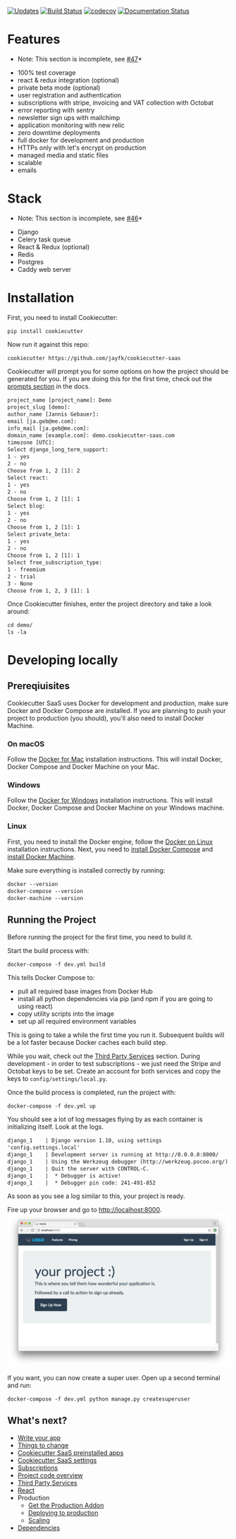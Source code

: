 [![Updates](https://pyup.io/repos/github/jayfk/cookiecutter-saas/shield.svg)](https://pyup.io/repos/github/jayfk/cookiecutter-saas/)
[![Build Status](https://travis-ci.org/jayfk/cookiecutter-saas.svg?branch=master)](https://travis-ci.org/jayfk/cookiecutter-saas) 
[![codecov](https://codecov.io/gh/jayfk/cookiecutter-saas/branch/master/graph/badge.svg)](https://codecov.io/gh/jayfk/cookiecutter-saas)
[![Documentation Status](https://readthedocs.org/projects/cookiecutter-saas/badge/?version=latest)](http://cookiecutter-saas.readthedocs.io/en/latest/?badge=latest)


# Features
* Note: This section is incomplete, see [#47](https://github.com/jayfk/cookiecutter-saas/issues/47)*

- 100% test coverage
- react & redux integration (optional)
- private beta mode (optional)
- user registration and authentication
- subscriptions with stripe, invoicing and VAT collection with Octobat
- error reporting with sentry
- newsletter sign ups with mailchimp
- application monitoring with new relic
- zero downtime deployments
- full docker for development and production
- HTTPs only with let's encrypt on production
- managed media and static files
- scalable
- emails

# Stack
* Note: This section is incomplete, see [#46](https://github.com/jayfk/cookiecutter-saas/issues/45)*

- Django
- Celery task queue
- React & Redux (optional)
- Redis
- Postgres
- Caddy web server

# Installation

First, you need to install Cookiecutter:

    pip install cookiecutter

Now run it against this repo:

	cookiecutter https://github.com/jayfk/cookiecutter-saas
	
Cookiecutter will prompt you for some options on how the project should be generated for you. If you are doing this for the first time, check out the [prompts section](#todo-link-to-prompts) in the docs.

```
project_name [project_name]: Demo
project_slug [demo]:
author_name [Jannis Gebauer]:
email [ja.geb@me.com]:
info_mail [ja.geb@me.com]:
domain_name [example.com]: demo.cookiecutter-saas.com
timezone [UTC]:
Select django_long_term_support:
1 - yes
2 - no
Choose from 1, 2 [1]: 2
Select react:
1 - yes
2 - no
Choose from 1, 2 [1]: 1
Select blog:
1 - yes
2 - no
Choose from 1, 2 [1]: 1
Select private_beta:
1 - yes
2 - no
Choose from 1, 2 [1]: 1
Select free_subscription_type:
1 - freemium
2 - trial
3 - None
Choose from 1, 2, 3 [1]: 1
```

Once Cookiecutter finishes, enter the project directory and take a look around:

    cd demo/
    ls -la
    
# Developing locally

## Prereqiuisites
Cookiecutter SaaS uses Docker for development and production, make sure Docker and Docker Compose are installed. If you are planning to push your project to production (you should), you'll also need to install Docker Machine.

### On macOS
Follow the [Docker for Mac](https://docs.docker.com/docker-for-mac/) installation instructions. This will install Docker, Docker Compose and Docker Machine on your Mac.

### Windows
Follow the [Docker for Windows](https://docs.docker.com/docker-for-windows/) installation instructions. This will install Docker, Docker Compose and Docker Machine on your Windows machine.

### Linux
First, you need to install the Docker engine, follow the [Docker on Linux](https://docs.docker.com/engine/installation/#/on-linux) installation instructions. Next, you need to [install Docker Compose](https://docs.docker.com/compose/install/) and [install Docker Machine](https://docs.docker.com/machine/install-machine/).

Make sure everything is installed correctly by running:

	docker --version
	docker-compose --version
	docker-machine --version
		
## Running the Project

Before running the project for the first time, you need to build it.

Start the build process with: 

    docker-compose -f dev.yml build

This tells Docker Compose to:

- pull all required base images from Docker Hub
- install all python dependencies via pip (and npm if you are going to using react)
- copy utility scripts into the image
- set up all required environment variables    

This is going to take a while the first time you run it. Subsequent builds will be a lot faster because Docker caches each build step.

While you wait, check out the [Third Party Services](https://cookiecutter-saas.readthedocs.io/en/latest/third_party_services.html) section. During development - in order to test subscriptions - we just need the Stripe and Octobat keys to be set. Create an account for both services and copy the keys to `config/settings/local.py`.

Once the build process is completed, run the project with:

	docker-compose -f dev.yml up
	
You should see a lot of log messages flying by as each container is initializing itself. Look at the logs.

	django_1    | Django version 1.10, using settings 'config.settings.local'
	django_1    | Development server is running at http://0.0.0.0:8000/
	django_1    | Using the Werkzeug debugger (http://werkzeug.pocoo.org/)
	django_1    | Quit the server with CONTROL-C.
	django_1    |  * Debugger is active!
	django_1    |  * Debugger pin code: 241-491-852
	
As soon as you see a log similar to this, your project is ready. 
 
Fire up your browser and go to [http://localhost:8000](http://localhost:8000).
![hello localhost](docs/images/hello_localhost.png)

If you want, you can now create a super user. Open up a second terminal and run:

	docker-compose -f dev.yml python manage.py createsuperuser

## What's next?

- [Write your app](https://cookiecutter-saas.readthedocs.io/en/latest/write_your_app.html)
- [Things to change](https://cookiecutter-saas.readthedocs.io/en/latest/things_to_change.html)
- [Cookiecutter SaaS preinstalled apps](https://cookiecutter-saas.readthedocs.io/en/latest/cookiecutter_aaas_preinstalled_apps.html)
- [Cookiecutter SaaS settings](https://cookiecutter-saas.readthedocs.io/en/latest/cookiecutter_saas_settings.html)
- [Subscriptions](https://cookiecutter-saas.readthedocs.io/en/latest/subscriptions.html)
- [Project code overview](https://cookiecutter-saas.readthedocs.io/en/latest/code_overview.html)
- [Third Party Services](https://cookiecutter-saas.readthedocs.io/en/latest/third_party_services.html)
- [React](https://cookiecutter-saas.readthedocs.io/en/latest/react.html)
- Production
    - [Get the Production Addon](https://gumroad.com/l/CgvLn)
    - [Deploying to production](https://cookiecutter-saas.readthedocs.io/en/latest/production.html)
    - [Scaling](https://cookiecutter-saas.readthedocs.io/en/latest/scaling.html)
- [Dependencies](https://cookiecutter-saas.readthedocs.io/en/latest/dependencies.html)
